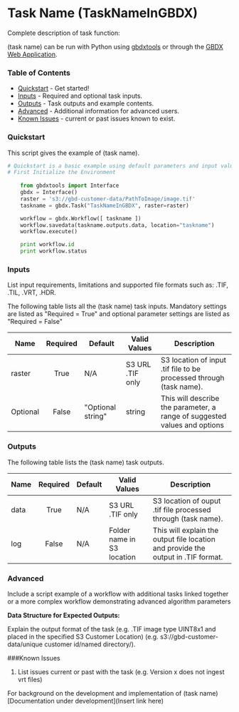 # Task Name (TaskNameInGBDX)

Complete description of task function:  

(task name) can be run with Python using   [gbdxtools](https://github.com/DigitalGlobe/gbdxtools) or through the [GBDX Web Application](https://gbdx.geobigdata.io/materials/).  

### Table of Contents
 * [Quickstart](#quickstart) - Get started!
 * [Inputs](#inputs) - Required and optional task inputs.
 * [Outputs](#outputs) - Task outputs and example contents.
 * [Advanced](#advanced) - Additional information for advanced users.
 * [Known Issues](#known-issues) - current or past issues known to exist.

### Quickstart

This script gives the example of (task name). 

```python
# Quickstart is a basic example using default parameters and input values for (task name).  
# First Initialize the Environment
	
	from gbdxtools import Interface 
    gbdx = Interface()
    raster = 's3://gbd-customer-data/PathToImage/image.tif'
    taskname = gbdx.Task("TaskNameInGBDX", raster=raster)

    workflow = gbdx.Workflow([ taskname ])  
    workflow.savedata(taskname.outputs.data, location="taskname")
    workflow.execute()

    print workflow.id
    print workflow.status
```
	
### Inputs

List input requirements, limitations and supported file formats such as: .TIF, .TIL, .VRT, .HDR.

The following table lists all the (task name) task inputs. Mandatory settings are listed as "Required = True" and optional parameter settings are listed as "Required = False"


Name             |       Required        |         Default             |        Valid Values         |   Description
-----------------|:---------------------:|-----------------------------|-----------------------------|-----------------------------------------
raster           |         True          |          N/A                | S3 URL   .TIF only          | S3 location of input .tif file to be processed through (task name).
Optional         |        False          |      "Optional string"      |           string            | This will describe the parameter, a range of suggested values and options


### Outputs

The following table lists the (task name) task outputs.

Name             |       Required        |         Default             |        Valid Values         |   Description
-----------------|:---------------------:|-----------------------------|-----------------------------|-----------------------------------------
data             |        True           |          N/A                | S3 URL   .TIF only          | S3 location of ouput .tif file processed through (task name).
log              |        False          |          N/A                |  Folder name in S3 location | This will explain the output file location and provide the output in .TIF format.


### Advanced
Include a script example of a workflow with additional tasks linked together or a more complex workflow demonstrating advanced algorithm parameters


**Data Structure for Expected Outputs:**

Explain the output format of the task (e.g. .TIF image type UINT8x1 and placed in the specified S3 Customer Location) (e.g.  s3://gbd-customer-data/unique customer id/named directory/).  

###Known Issues
1) List issues current or past with the task (e.g. Version x does not ingest vrt files)

For background on the development and implementation of (task name)  [Documentation under development](Insert link here)

